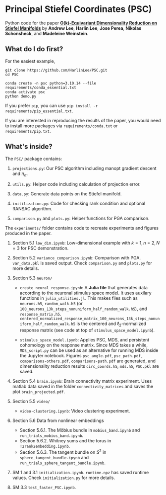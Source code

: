 # Principal Stiefel Coordinates (PSC)

Python code for the paper **[O(k)-Equivariant Dimensionality Reduction on Stiefel Manifolds](https://arxiv.org/abs/2309.10775)** by **Andrew Lee**, **Harlin Lee**, **Jose Perea**, **Nikolas Schonsheck**, and **Madeleine Weinstein**.

## What do I do first?

For the easiest example, 

```
git clone https://github.com/HarlinLee/PSC.git
cd PSC

conda create -n psc python=3.10.14 --file requirements/conda_essential.txt
conda activate psc
python demo.py
```

If you prefer `pip`, you can use `pip install -r requirements/pip_essential.txt`.

If you are interested in reproducing the results of the paper, you would need to install more packages via `requirements/conda.txt` or `requirements/pip.txt`.

## What's inside?
The `PSC/` package contains:
1. `projections.py`: Our PSC algorithm including manopt gradient descent and $\pi_\alpha$.  

2. `utils.py`: Helper code including calculation of projection error.

3. `data.py`: Generate data points on the Stiefel manifold.

4. `initilization.py`: Code for checking rank condition and optional RANSAC algorithm.

5. `comparison.py` and `plots.py`: Helper functions for PGA comparison.
 

The `experiments/` folder contains code to recreate experiments and figures produced in the paper. 

1. Section 5.1 `low_dim.ipynb`: Low-dimensional example with $k=1, n=2, N=3$ for PSC demonstration.

2. Section 5.2 `variance_comparison.ipynb`: Comparison with PGA. `var_data.pkl` is saved output. Check `comparison.py` and `plots.py` for more details.

3. Section 5.3 `neuron/`
    - `create_neural_response.ipynb`: A **Julia file** that generates data according to the neuronal stimulus space model. It uses auxilary functions in `julia_utilities.jl`. This makes files such as `neurons.h5`, `random_walk.h5` (or `100_neurons_13k_steps_nonuniform_half_random_walk.h5`), and `response_matrix.h5`. `centered_normalized_response_matrix_100_neurons_13k_steps_nonuniform_half_random_walk.h5` is the centered and $\ell_2$-normalized response matrix (see code at top of `stimulus_space_model.ipynb`).

    - `stimulus_space_model.ipynb`: Applies PSC, MDS, and persistent cohomology on the response matrix. Since MDS takes a while, `MDS_script.py` can be used as an alternative for running MDS inside the Jupyter notebook. Figures `psc_angle.pdf`, `psc_path.pdf`, `comparisons-others.pdf`, `comparisons-path.pdf` are generated, and dimensionality reduction results `circ_coords.h5`, `mds.h5`, `PSC.pkl` are saved.

  
4. Section 5.4 `brain.ipynb`: Brain connectivity matrix experiment. Uses matlab data saved in the folder `connectivity_matrices` and saves the plot `brain_projected.pdf`.


5. Section 5.5 `video/`
   - `video-clustering.ipynb`: Video clustering experiment.
  
6. Section 5.6 Data from nonlinear embeddings
   - Section 5.6.1. The M&ouml;bius bundle in `mobius_band.ipynb` and `run_trials_mobius_band.ipynb`.
   - Section 5.6.2. Whitney sums and the torus in `T2rank2embedding.ipynb`.
   - Section 5.6.3. The tangent bundle on $S^2$ in `sphere_tangent_bundle.ipynb` and `run_trials_sphere_tangent_bundle.ipynb`.
  
7. SM 1 and 3.1 `initialization.ipynb`. `runtime.npz` has saved runtime values. Check `initialization.py` for more details.

8. SM 3.3 `test_faster_PSC.ipynb`.
